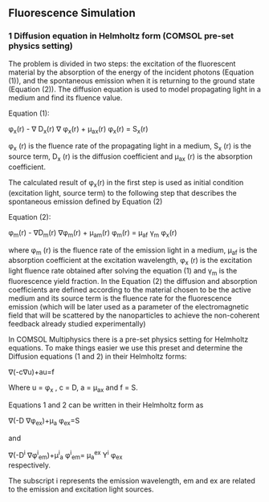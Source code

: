 ## Fluorescence Simulation

### 1 Diffusion equation in Helmholtz form (COMSOL pre-set physics setting)

The problem is divided in two steps: the excitation of the fluorescent material by the absorption of the energy of the incident photons (Equation (1)), and the spontaneous emission when it is returning to the ground state (Equation (2)). 
The diffusion equation is used to model propagating light in a medium and find its fluence value.

Equation (1):

φ<sub>x</sub>(r) - ∇ D<sub>x</sub>(r)  ∇ φ<sub>x</sub>(r) + μ<sub>ax</sub>(r)  φ<sub>x</sub>(r) = S<sub>x</sub>(r)		

φ<sub>x</sub> (r)  is the fluence rate of the propagating light in a medium, S<sub>x</sub> (r) is the source term, D<sub>x</sub> (r) is the diffusion coefficient and μ<sub>ax</sub> (r) is the absorption coefficient.

The calculated result of φ<sub>x</sub>(r) in the first step is used as initial condition (excitation light, source term) to the following step that describes the spontaneous emission defined by Equation (2)
	
Equation (2):

φ<sub>m</sub>(r) - ∇D<sub>m</sub>(r) ∇φ<sub>m</sub>(r) + μ<sub>am</sub>(r)  φ<sub>m</sub>(r) = μ<sub>af</sub> γ<sub>m</sub> φ<sub>x</sub>(r) 

where φ<sub>m</sub> (r) is the fluence rate of the emission light in a medium, μ<sub>af</sub> is the absorption coefficient at the excitation wavelength, φ<sub>x</sub> (r)  is the excitation light fluence rate obtained after solving the equation (1) and γ<sub>m</sub> is the fluorescence yield fraction. In the Equation (2) the diffusion and absorption coefficients are defined according to the material chosen to be the active medium and its source term is the fluence rate for the fluorescence emission (which will be later used as a parameter of the electromagnetic field that will be scattered by the nanoparticles to achieve the non-coherent feedback already studied experimentally)

In COMSOL Multiphysics there is a pre-set physics setting for Helmholtz equations. To make things easier we use this preset and determine the Diffusion equations (1 and 2) in their Helmholtz forms:  

∇(-c∇u)+au=f 	 

Where u = φ<sub>x</sub> , c = D, a = μ<sub>ax</sub> and f = S.

Equations 1 and 2 can be written in their Helmholtz form as

∇(-D ∇φ<sub>ex</sub>)+μ<sub>a</sub> φ<sub>ex</sub>=S 	

and

∇(-D<sup>i</sup> ∇φ<sup>i</sup><sub>em</sub>)+μ<sup>i</sup><sub>a</sub> φ<sup>i</sup><sub>em</sub>= μ<sub>a</sub><sup>ex</sup> Y<sup>i</sup>  φ<sub>ex</sub> 		
respectively.

The subscript i represents the emission wavelength, em and ex are related to the emission and excitation light sources.




